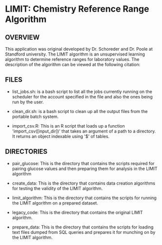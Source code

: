 # LIMIT: Chemistry Reference Range Algorithm

## OVERVIEW
This application was original developed by Dr. Schoreder and Dr. Poole at Standford university. The LIMIT algorithm is an unsupervised learning algorithm to determine reference ranges for laboratory values. The description of the algorithm can be viewed at the following citation:

## FILES
* list_jobs.sh: is a bash script to list all the jobs currently running on the scheduler for the account specified in the file and also the ones being run by the user.

* clean_dir.sh: is a bash script to clean up all the output files from the portable batch system.

* import_csv.R: This is an R script that loads up a function 'import_csv([input_dir])' that takes an argument of a path to a directory. It returns an object indexable using '$' of tables.

## DIRECTORIES
* pair_glucose: This is the directory that contains the scripts required for pairing glucose values and then preparing them for analysis in the LIMIT algorithm

* create_data: This is the directory that contains data creation algorithms for testing the validity of the LIMIT algorithm.

* limit_algorithm: This is the directory that contains the scripts for running the LIMIT algorithm on a prepared dataset.

* legacy_code: This is the directory that contains the original LIMIT algorithm.

* prepare_data: This is the directory that contains the scripts for loading text files dumped from SQL queries and prepares it for munching on by the LIMIT algorithm.

